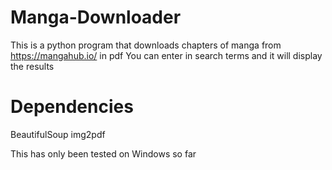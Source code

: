 # Manga-Downloader
This is a python program that downloads chapters of manga from https://mangahub.io/ in pdf
You can enter in search terms and it will display the results

# Dependencies
BeautifulSoup
img2pdf

This has only been tested on Windows so far 
